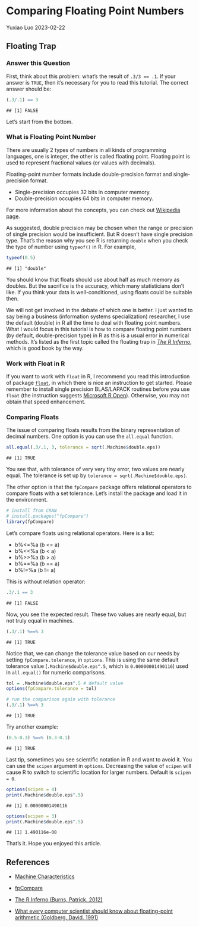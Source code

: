 Comparing Floating Point Numbers
================
Yuxiao Luo
2023-02-22

## Floating Trap

### Answer this Question

First, think about this problem: what’s the result of `.3/3 == .1`. If
your answer is `TRUE`, then it’s necessary for you to read this
tutorial. The correct answer should be:

``` r
(.3/.1) == 3
```

    ## [1] FALSE

Let’s start from the bottom.

### What is Floating Point Number

There are usually 2 types of numbers in all kinds of programming
languages, one is integer, the other is called floating point. Floating
point is used to represent fractional values (or values with decimals).

Floating-point number formats include double-precision format and
single-precision format.

- Single-precision occupies 32 bits in computer memory.
- Double-precision occupies 64 bits in computer memory.

For more information about the concepts, you can check out [Wikipedia
page](https://en.wikipedia.org/wiki/Double-precision_floating-point_format).

As suggested, double precision may be chosen when the range or precision
of single precision would be insufficient. But R doesn’t have single
precision type. That’s the reason why you see R is returning `double`
when you check the type of number using `typeof()` in R. For example,

``` r
typeof(0.5)
```

    ## [1] "double"

You should know that floats should use about half as much memory as
doubles. But the sacrifice is the accuracy, which many statisticians
don’t like. If you think your data is well-conditioned, using floats
could be suitable then.

We will not get involved in the debate of which one is better. I just
wanted to say being a business (information systems specialization)
researcher, I use the default (double) in R all the time to deal with
floating point numbers. What I would focus in this tutorial is how to
compare floating point numbers (by default, double-precision type) in R
as this is a usual error in numerical methods. It’s listed as the first
topic called the floating trap in [*The R
Inferno*](https://www.burns-stat.com/pages/Tutor/R_inferno.pdf), which
is good book by the way.

### Work with Float in R

If you want to work with `float` in R, I recommend you read this
introduction of package
[`float`](https://cran.r-project.org/web/packages/float/readme/README.html#:~:text=float%20is%20a%20single%20precision,obvious%20performance%20vs%20accuracy%20tradeoff.),
in which there is nice an instruction to get started. Please remember to
install single precision BLAS/LAPACK routines before you use `float`
(the instruction suggests [Microsoft R
Open](https://mran.microsoft.com/open)). Otherwise, you may not obtain
that speed enhancement.

### Comparing Floats

The issue of comparing floats results from the binary representation of
decimal numbers. One option is you can use the `all.equal` function.

``` r
all.equal(.3/.1, 3, tolerance = sqrt(.Machine$double.eps))
```

    ## [1] TRUE

You see that, with tolerance of very very tiny error, two values are
nearly equal. The tolerance is set up by
`tolerance = sqrt(.Machine$double.eps)`.

The other option is that the `fpCompare` package offers relational
operators to compare floats with a set tolerance. Let’s install the
package and load it in the environment.

``` r
# install from CRAN
# install.packages("fpCompare")
library(fpCompare)
```

Let’s compare floats using relational operators. Here is a list:

- b%\<=%a (b \<= a)
- b%\<\<%a (b \< a)
- b%\>\>%a (b \> a)
- b%==%a (b == a)
- b%!=%a (b != a)

This is without relation operator:

``` r
.3/.1 == 3 
```

    ## [1] FALSE

Now, you see the expected result. These two values are nearly equal, but
not truly equal in machines.

``` r
(.3/.1) %==% 3
```

    ## [1] TRUE

Notice that, we can change the tolerance value based on our needs by
setting `fpCompare.tolerance`, in `options`. This is using the same
default tolerance value (`.Machine$double.eps^.5`, which is
`0.00000001490116`) used in `all.equal()` for numeric comparisons.

``` r
tol = .Machine$double.eps^.5 # default value
options(fpCompare.tolerance = tol)

# run the comparison again with tolerance
(.3/.1) %==% 3
```

    ## [1] TRUE

Try another example:

``` r
(0.5-0.3) %==% (0.3-0.1)
```

    ## [1] TRUE

Last tip, sometimes you see scientific notation in R and want to avoid
it. You can use the `scipen` argument in `options`. Decreasing the value
of `scipen` will cause R to switch to scientific location for larger
numbers. Default is `scipen = 0`.

``` r
options(scipen = 4)
print(.Machine$double.eps^.5)
```

    ## [1] 0.00000001490116

``` r
options(scipen = 3)
print(.Machine$double.eps^.5)
```

    ## [1] 1.490116e-08

That’s it. Hope you enjoyed this article.

## References

- [Machine
  Characteristics](https://www.math.ucla.edu/~anderson/rw1001/library/base/html/zMachine.html)

- [fpCompare](https://fpcompare.predictiveecology.org/)

- [The R Inferno (Burns, Patrick.
  2012)](https://www.burns-stat.com/pages/Tutor/R_inferno.pdf)

- [What every computer scientist should know about floating-point
  arithmetic (Goldberg, David.
  1991)](https://dl.acm.org/doi/10.1145/103162.103163)
